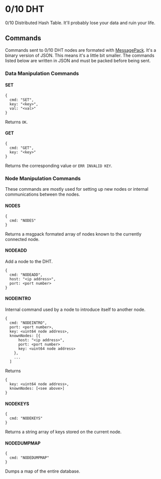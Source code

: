 0/10 DHT
=======

0/10 Distributed Hash Table. It'll probably lose your data and ruin your life.


## Commands

Commands sent to 0/10 DHT nodes are formated with [MessagePack](http://msgpack.org/). It's a binary version of JSON. This means it's a little bit smaller. The commands listed below are written in JSON and must be packed before being sent.

### Data Manipulation Commands

#### SET

```
{
  cmd: "SET",
  key: "<key>",
  val: "<val>"
}
```
Returns `OK`.

#### GET
```
{
  cmd: "GET",
  key: "<key>"
}
```
Returns the corresponding value or `ERR INVALID KEY`.

### Node Manipulation Commands

These commands are mostly used for setting up new nodes or internal communications between the nodes.

#### NODES
```
{
  cmd: "NODES"
}
```
Returns a msgpack formated array of nodes known to the currently connected node.

#### NODEADD
Add a node to the DHT.
```
{
  cmd: "NODEADD",
  host: "<ip address>",
  port: <port number>
}
```

#### NODEINTRO
Internal command used by a node to introduce itself to another node.
```
{
  cmd: "NODEINTRO",
  port: <port number>,
  key: <uint64 node address>,
  knownNodes: [{
      host: "<ip address>",
      port: <port number>
      key: <uint64 node address>
    },
    ...
  ]
```
Returns
```
{
  key: <uint64 node address>,
  knownNodes: [<see above>]
}
```

#### NODEKEYS
```
{
  cmd: "NODEKEYS"
}
```
Returns a string array of keys stored on the current node.

#### NODEDUMPMAP
```
{
  cmd: "NODEDUMPMAP"
}
```
Dumps a map of the entire database.
